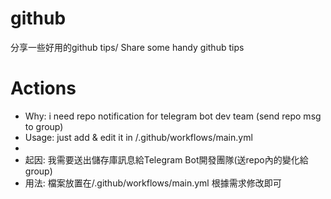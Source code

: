 # github
分享一些好用的github tips/ Share some handy github tips

# Actions
- Why: i need repo notification for telegram bot dev team (send repo msg to group)
- Usage: just add & edit it in /.github/workflows/main.yml
- 
- 起因: 我需要送出儲存庫訊息給Telegram Bot開發團隊(送repo內的變化給group)
- 用法: 檔案放置在/.github/workflows/main.yml 根據需求修改即可

